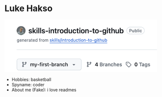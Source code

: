 # Luke Hakso  
![Path to an image](ss.jpg)

- Hobbies: basketball
- Spyname: coder
- About me (Fake): i love readmes